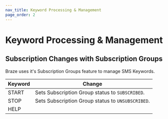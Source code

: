 ```yaml
---
nav_title: Keyword Processing & Management
page_order: 2
---
```


# Keyword Processing & Management

## Subscription Changes with Subscription Groups

Braze uses it's Subscription Groups feature to manage SMS Keywords.


| Keyword | Change |
|---|---|
| START | Sets Subscription Group status to `SUBSCRIBED`. |
| STOP | Sets Subscription Group status to `UNSUBSCRIBED`. |
| HELP |
